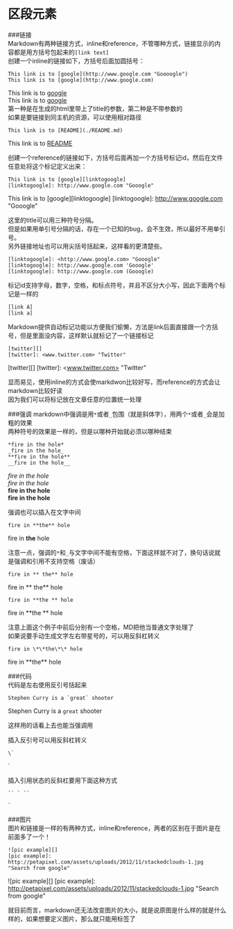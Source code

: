区段元素
==========
###链接  
Markdown有两种链接方式，inline和reference，不管哪种方式，链接显示的内容都是用方括号包起来的`[link text]`  
创建一个inline的链接如下，方括号后面加圆括号：

    This link is to [google](http://www.google.com "Goooogle")
    This link is to [google](http://www.google.com)
    
This link is to [google](http://www.google.com "Goooogle")  
This link is to [google](http://www.google.com)  
第一种是在生成的html里带上了title的参数，第二种是不带参数的  
如果是要链接到同主机的资源，可以使用相对路径  

    This link is to [README](./README.md)
This link is to [README](./README.md)

创建一个reference的链接如下，方括号后面再加一个方括号标记id，然后在文件任意处将这个标记定义出来：  

    This link is to [google][linktogoogle]
    [linktogoogle]: http://www.google.com "Gooogle"
    
This link is to [google][linktogoogle]
[linktogoogle]: http://www.google.com "Gooogle"

这里的title可以用三种符号分隔。  
但是如果用单引号分隔的话，存在一个已知的bug，会不生效，所以最好不用单引号。  
另外链接地址也可以用尖括号括起来，这样看的更清楚些。  

    [linktogoogle]: <http://www.google.com> "Gooogle"
    [linktogoogle]: http://www.google.com 'Gooogle'
    [linktogoogle]: http://www.google.com (Gooogle)
    
标记id支持字母，数字，空格，和标点符号，并且不区分大小写，因此下面两个标记是一样的  

    [link A]
    [link a]
    
Markdown提供自动标记功能以方便我们偷懒，方法是link后面直接跟一个方括号，但是里面没内容，这样默认就标记了一个链接标记  

    [twitter][]
    [twitter]: <www.twitter.com> "Twitter"

[twitter][]
[twitter]: <www.twitter.com> "Twitter"

显而易见，使用inline的方式会使markdwon比较好写，而reference的方式会让markdown比较好读  
因为我们可以将标记放在文章任意的位置统一处理

###强调
markdown中强调是用`*`或者`_`包围（就是斜体字），用两个`*`或者`_`会是加粗的效果  
两种符号的效果是一样的，但是以哪种开始就必须以哪种结束

    *fire in the hole*
    _fire in the hole_
    **fire in the hole**
    __fire in the hole__
    
*fire in the hole*  
_fire in the hole_  
**fire in the hole**  
__fire in the hole__  

强调也可以插入在文字中间
    
    fire in **the** hole
fire in **the** hole

注意一点，强调的`*`和`_`与文字中间不能有空格，下面这样就不对了，换句话说就是强调和引用不支持空格（废话）

    fire in ** the** hole
fire in ** the** hole  

    fire in **the ** hole
fire in **the ** hole

注意上面这个例子中前后分别有一个空格，MD把他当普通文字处理了  
如果说要手动生成文字左右带星号的，可以用反斜杠转义  

    fire in \*\*the\*\* hole
fire in \*\*the\*\* hole

###代码  
代码是左右使用反引号括起来
    
    Stephen Curry is a `great` shooter
Stephen Curry is a `great` shooter

这样用的话看上去也能当强调用  

插入反引号可以用反斜杠转义

    \`
\`

插入引用状态的反斜杠要用下面这种方式  

    `` ` ``
`` ` ``
    
###图片  
图片和链接是一样的有两种方式，inline和reference，两者的区别在于图片是在前面多了一个！  

    ![pic example][]
    [pic example]: http://petapixel.com/assets/uploads/2012/11/stackedclouds-1.jpg "Search from google"

![pic example][]
[pic example]: http://petapixel.com/assets/uploads/2012/11/stackedclouds-1.jpg "Search from google"

就目前而言，markdown还无法改变图片的大小，就是说原图是什么样的就是什么样的，如果想要定义图片，那么就只能用<img>标签了

